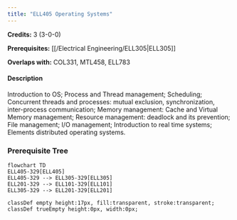 ```yaml
---
title: "ELL405 Operating Systems"
---
```

**Credits:** 3 (3-0-0)

**Prerequisites:** [[/Electrical Engineering/ELL305|ELL305]]

**Overlaps with:** COL331, MTL458, ELL783

#### Description
Introduction to OS; Process and Thread management; Scheduling; Concurrent threads and processes: mutual exclusion, synchronization, inter-process communication; Memory management: Cache and Virtual Memory management; Resource management: deadlock and its prevention; File management; I/O management; Introduction to real time systems; Elements distributed operating systems.

### Prerequisite Tree

```mermaid
flowchart TD
ELL405-329[ELL405]
ELL405-329 --> ELL305-329[ELL305]
ELL201-329 --> ELL101-329[ELL101]
ELL305-329 --> ELL201-329[ELL201]

classDef empty height:17px, fill:transparent, stroke:transparent;
classDef trueEmpty height:0px, width:0px;
```